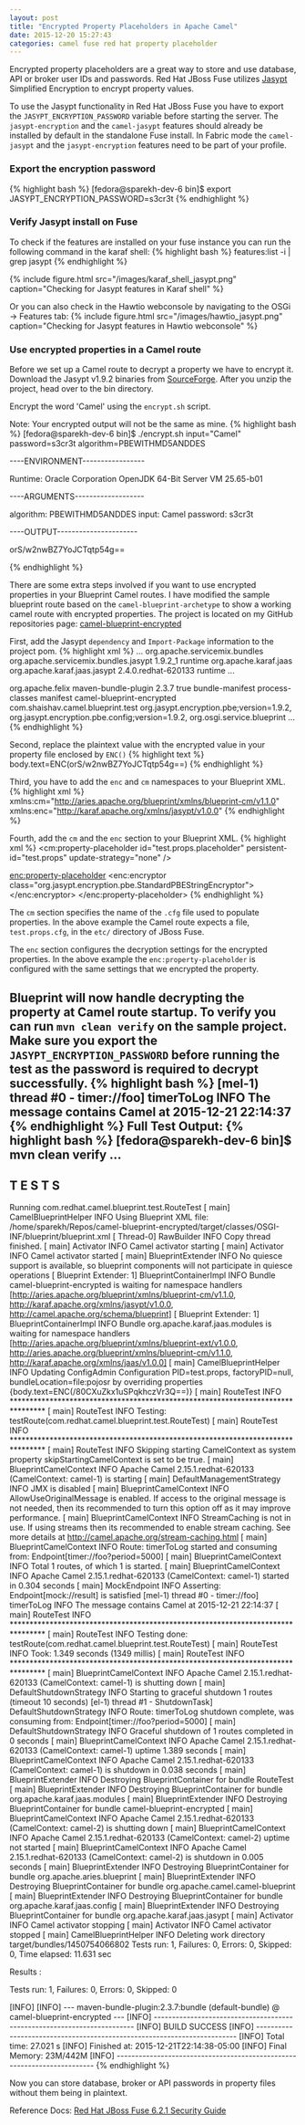 ```yaml
---
layout: post
title: "Encrypted Property Placeholders in Apache Camel"
date: 2015-12-20 15:27:43
categories: camel fuse red hat property placeholder
---
```

Encrypted property placeholders are a great way to store and use database, API or broker user IDs and passwords. Red Hat JBoss Fuse utilizes [Jasypt][1] Simplified Encryption to encrypt property values.

To use the Jasypt functionality in Red Hat JBoss Fuse you have to export the `JASYPT_ENCRYPTION_PASSWORD` variable before starting the server. The `jasypt-encryption` and the `camel-jasypt` features should already be installed by default in the standalone Fuse install. In Fabric mode the `camel-jasypt` and the `jasypt-encryption` features need to be part of your profile.

### Export the encryption password
{% highlight bash %}
[fedora@sparekh-dev-6 bin]$ export JASYPT_ENCRYPTION_PASSWORD=s3cr3t
{% endhighlight %}

### Verify Jasypt install on Fuse
To check if the features are installed on your fuse instance you can run the following command in the karaf shell:
{% highlight bash %}
features:list -i | grep jasypt
{% endhighlight %}

{% include figure.html src="/images/karaf_shell_jasypt.png" caption="Checking for Jasypt features in Karaf shell" %}

Or you can also check in the Hawtio webconsole by navigating to the OSGi &rarr; Features tab:
{% include figure.html src="/images/hawtio_jasypt.png" caption="Checking for Jasypt features in Hawtio webconsole" %}

### Use encrypted properties in a Camel route
Before we set up a Camel route to decrypt a property we have to encrypt it. Download the Jasypt v1.9.2 binaries from [SourceForge][2]. After you unzip the project, head over to the bin directory.

Encrypt the word 'Camel' using the `encrypt.sh` script.

Note: Your encrypted output will not be the same as mine.
{% highlight bash %}
[fedora@sparekh-dev-6 bin]$ ./encrypt.sh input="Camel" password=s3cr3t algorithm=PBEWITHMD5ANDDES

----ENVIRONMENT-----------------

Runtime: Oracle Corporation OpenJDK 64-Bit Server VM 25.65-b01



----ARGUMENTS-------------------

algorithm: PBEWITHMD5ANDDES
input: Camel
password: s3cr3t



----OUTPUT----------------------

orS/w2nwBZ7YoJCTqtp54g==

{% endhighlight %}  

There are some extra steps involved if you want to use encrypted properties in your Blueprint Camel routes. I have modified the sample blueprint route based on the `camel-blueprint-archetype` to show a working camel route with encrypted properties. The project is located on my GitHub repositories page: [camel-blueprint-encrypted][3]

First, add the Jasypt `dependency` and `Import-Package` information to the project pom.
{% highlight xml %}
...
<dependency>
    <groupId>org.apache.servicemix.bundles</groupId>
    <artifactId>org.apache.servicemix.bundles.jasypt</artifactId>
    <version>1.9.2_1</version>
    <scope>runtime</scope>
</dependency>
<dependency>
    <groupId>org.apache.karaf.jaas</groupId>
    <artifactId>org.apache.karaf.jaas.jasypt</artifactId>
    <version>2.4.0.redhat-620133</version>
    <scope>runtime</scope>
</dependency>
...
<!-- to generate the MANIFEST-FILE of the bundle -->
<plugin>
    <groupId>org.apache.felix</groupId>
    <artifactId>maven-bundle-plugin</artifactId>
    <version>2.3.7</version>
    <extensions>true</extensions>
    <executions>
        <execution>
            <id>bundle-manifest</id>
            <phase>process-classes</phase>
            <goals>
                <goal>manifest</goal>
            </goals>
        </execution>
    </executions>
    <configuration>
        <instructions>
            <Bundle-SymbolicName>camel-blueprint-encrypted</Bundle-SymbolicName>
            <Private-Package>com.shaishav.camel.blueprint.test</Private-Package>
            <Import-Package>org.jasypt.encryption.pbe;version=1.9.2, org.jasypt.encryption.pbe.config;version=1.9.2, org.osgi.service.blueprint</Import-Package>
        </instructions>
        </configuration>
</plugin>
...
{% endhighlight %}

Second, replace the plaintext value with the encrypted value in your property file enclosed by `ENC()`
{% highlight text %}
body.text=ENC(orS/w2nwBZ7YoJCTqtp54g==)
{% endhighlight %}

Third, you have to add the `enc` and `cm` namespaces to your Blueprint XML.
{% highlight xml %}
xmlns:cm="http://aries.apache.org/blueprint/xmlns/blueprint-cm/v1.1.0"
xmlns:enc="http://karaf.apache.org/xmlns/jasypt/v1.0.0"
{% endhighlight %}

Fourth, add the `cm` and the `enc` section to your Blueprint XML.
{% highlight xml %}
<cm:property-placeholder id="test.props.placeholder" persistent-id="test.props" update-strategy="none" />

<enc:property-placeholder>
    <enc:encryptor class="org.jasypt.encryption.pbe.StandardPBEStringEncryptor">
        <property name="config">
            <bean class="org.jasypt.encryption.pbe.config.EnvironmentStringPBEConfig">
                <property name="algorithm" value="PBEWithMD5AndDES" />
                <property name="passwordEnvName" value="JASYPT_ENCRYPTION_PASSWORD" />
            </bean>
        </property>
    </enc:encryptor>
</enc:property-placeholder>
{% endhighlight %}

The `cm` section specifies the name of the `.cfg` file used to populate properties. In the above example the Camel route expects a file, `test.props.cfg`, in the `etc/` directory of JBoss Fuse.

The `enc` section configures the decryption settings for the encrypted properties. In the above example the `enc:property-placeholder` is configured with the same settings that we encrypted the property.

Blueprint will now handle decrypting the property at Camel route startup. To verify you can run `mvn clean verify` on the sample project. Make sure you export the `JASYPT_ENCRYPTION_PASSWORD` before running the test as the password is required to decrypt successfully.
{% highlight bash %}
[mel-1) thread #0 - timer://foo] timerToLog                     INFO  The message contains Camel at 2015-12-21 22:14:37
{% endhighlight %}
Full Test Output:
{% highlight bash %}
[fedora@sparekh-dev-6 bin]$ mvn clean verify
...
-------------------------------------------------------
 T E S T S
-------------------------------------------------------
Running com.redhat.camel.blueprint.test.RouteTest
[                          main] CamelBlueprintHelper           INFO  Using Blueprint XML file: /home/sparekh/Repos/camel-blueprint-encrypted/target/classes/OSGI-INF/blueprint/blueprint.xml
[                      Thread-0] RawBuilder                     INFO  Copy thread finished.
[                          main] Activator                      INFO  Camel activator starting
[                          main] Activator                      INFO  Camel activator started
[                          main] BlueprintExtender              INFO  No quiesce support is available, so blueprint components will not participate in quiesce operations
[         Blueprint Extender: 1] BlueprintContainerImpl         INFO  Bundle camel-blueprint-encrypted is waiting for namespace handlers [http://aries.apache.org/blueprint/xmlns/blueprint-cm/v1.1.0, http://karaf.apache.org/xmlns/jasypt/v1.0.0, http://camel.apache.org/schema/blueprint]
[         Blueprint Extender: 1] BlueprintContainerImpl         INFO  Bundle org.apache.karaf.jaas.modules is waiting for namespace handlers [http://aries.apache.org/blueprint/xmlns/blueprint-ext/v1.0.0, http://aries.apache.org/blueprint/xmlns/blueprint-cm/v1.1.0, http://karaf.apache.org/xmlns/jaas/v1.0.0]
[                          main] CamelBlueprintHelper           INFO  Updating ConfigAdmin Configuration PID=test.props, factoryPID=null, bundleLocation=file:pojosr by overriding properties {body.text=ENC(/80CXuZkx1uSPqkhczVr3Q==)}
[                          main] RouteTest                      INFO  ********************************************************************************
[                          main] RouteTest                      INFO  Testing: testRoute(com.redhat.camel.blueprint.test.RouteTest)
[                          main] RouteTest                      INFO  ********************************************************************************
[                          main] RouteTest                      INFO  Skipping starting CamelContext as system property skipStartingCamelContext is set to be true.
[                          main] BlueprintCamelContext          INFO  Apache Camel 2.15.1.redhat-620133 (CamelContext: camel-1) is starting
[                          main] DefaultManagementStrategy      INFO  JMX is disabled
[                          main] BlueprintCamelContext          INFO  AllowUseOriginalMessage is enabled. If access to the original message is not needed, then its recommended to turn this option off as it may improve performance.
[                          main] BlueprintCamelContext          INFO  StreamCaching is not in use. If using streams then its recommended to enable stream caching. See more details at http://camel.apache.org/stream-caching.html
[                          main] BlueprintCamelContext          INFO  Route: timerToLog started and consuming from: Endpoint[timer://foo?period=5000]
[                          main] BlueprintCamelContext          INFO  Total 1 routes, of which 1 is started.
[                          main] BlueprintCamelContext          INFO  Apache Camel 2.15.1.redhat-620133 (CamelContext: camel-1) started in 0.304 seconds
[                          main] MockEndpoint                   INFO  Asserting: Endpoint[mock://result] is satisfied
[mel-1) thread #0 - timer://foo] timerToLog                     INFO  The message contains Camel at 2015-12-21 22:14:37
[                          main] RouteTest                      INFO  ********************************************************************************
[                          main] RouteTest                      INFO  Testing done: testRoute(com.redhat.camel.blueprint.test.RouteTest)
[                          main] RouteTest                      INFO  Took: 1.349 seconds (1349 millis)
[                          main] RouteTest                      INFO  ********************************************************************************
[                          main] BlueprintCamelContext          INFO  Apache Camel 2.15.1.redhat-620133 (CamelContext: camel-1) is shutting down
[                          main] DefaultShutdownStrategy        INFO  Starting to graceful shutdown 1 routes (timeout 10 seconds)
[el-1) thread #1 - ShutdownTask] DefaultShutdownStrategy        INFO  Route: timerToLog shutdown complete, was consuming from: Endpoint[timer://foo?period=5000]
[                          main] DefaultShutdownStrategy        INFO  Graceful shutdown of 1 routes completed in 0 seconds
[                          main] BlueprintCamelContext          INFO  Apache Camel 2.15.1.redhat-620133 (CamelContext: camel-1) uptime 1.389 seconds
[                          main] BlueprintCamelContext          INFO  Apache Camel 2.15.1.redhat-620133 (CamelContext: camel-1) is shutdown in 0.038 seconds
[                          main] BlueprintExtender              INFO  Destroying BlueprintContainer for bundle RouteTest
[                          main] BlueprintExtender              INFO  Destroying BlueprintContainer for bundle org.apache.karaf.jaas.modules
[                          main] BlueprintExtender              INFO  Destroying BlueprintContainer for bundle camel-blueprint-encrypted
[                          main] BlueprintCamelContext          INFO  Apache Camel 2.15.1.redhat-620133 (CamelContext: camel-2) is shutting down
[                          main] BlueprintCamelContext          INFO  Apache Camel 2.15.1.redhat-620133 (CamelContext: camel-2) uptime not started
[                          main] BlueprintCamelContext          INFO  Apache Camel 2.15.1.redhat-620133 (CamelContext: camel-2) is shutdown in 0.005 seconds
[                          main] BlueprintExtender              INFO  Destroying BlueprintContainer for bundle org.apache.aries.blueprint
[                          main] BlueprintExtender              INFO  Destroying BlueprintContainer for bundle org.apache.camel.camel-blueprint
[                          main] BlueprintExtender              INFO  Destroying BlueprintContainer for bundle org.apache.karaf.jaas.config
[                          main] BlueprintExtender              INFO  Destroying BlueprintContainer for bundle org.apache.karaf.jaas.jasypt
[                          main] Activator                      INFO  Camel activator stopping
[                          main] Activator                      INFO  Camel activator stopped
[                          main] CamelBlueprintHelper           INFO  Deleting work directory target/bundles/1450754066802
Tests run: 1, Failures: 0, Errors: 0, Skipped: 0, Time elapsed: 11.631 sec

Results :

Tests run: 1, Failures: 0, Errors: 0, Skipped: 0

[INFO]
[INFO] --- maven-bundle-plugin:2.3.7:bundle (default-bundle) @ camel-blueprint-encrypted ---
[INFO] ------------------------------------------------------------------------
[INFO] BUILD SUCCESS
[INFO] ------------------------------------------------------------------------
[INFO] Total time: 27.021 s
[INFO] Finished at: 2015-12-21T22:14:38-05:00
[INFO] Final Memory: 23M/442M
[INFO] ------------------------------------------------------------------------
{% endhighlight %}

Now you can store database, broker or API passwords in property files without them being in plaintext.

Reference Docs: [Red Hat JBoss Fuse 6.2.1 Security Guide](https://access.redhat.com/documentation/en-US/Red_Hat_JBoss_Fuse/6.2.1/html/Security_Guide/FMQSecurityEncryptProperties.html)

[1]: http://jasypt.org/ "Jasypt"
[2]: http://sourceforge.net/projects/jasypt/files/jasypt/jasypt%201.9.2/jasypt-1.9.2-dist.zip/download "SourceForge"
[3]: https://github.com/smparekh/camel-blueprint-encrypted "camel-blueprint-encrypted"
